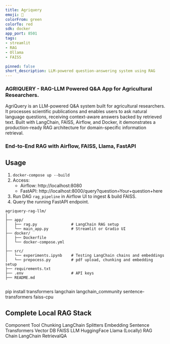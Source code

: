 ```yaml
---
title: Agriquery
emoji: 🦀
colorFrom: green
colorTo: red
sdk: docker
app_port: 8501
tags:
- streamlit
- RAG
- Ollama
- FAISS

pinned: false
short_description: LLM-powered question-answering system using RAG
---
```


### AGRIQUERY - RAG-LLM Powered Q&A App for Agricultural Researchers.

AgriQuery is an LLM-powered Q&A system built for agricultural researchers. It processes scientific publications and enables users to ask natural language questions, receiving context-aware answers backed by retrieved text. Built with LangChain, FAISS, Airflow, and Docker, it demonstrates a production-ready RAG architecture for domain-specific information retrieval.

### End-to-End RAG with Airflow, FAISS, Llama, FastAPI

## Usage
1. `docker-compose up --build`
2. Access:
   - Airflow: http://localhost:8080
   - FastAPI: http://localhost:8000/query?question=Your+question+here
3. Run DAG `rag_pipeline` in Airflow UI to ingest & build FAISS.
4. Query the running FastAPI endpoint.


```
agriquery-rag-llm/
│
├── app/
│   ├── rag.py               # LangChain RAG setup
│   └── main_app.py          # Streamlit or Gradio UI
├── docker/
│   ├── Dockerfile
│   └── docker-compose.yml   
│
├── src/
│   └── experiments.ipynb    # Testing LangChain chains and embeddings
│   └── prepocess.py         # pdf upload, chunking and embedding setup
├── requirements.txt
├── .env                     # API keys
├── README.md


```
pip install transformers langchain langchain_community sentence-transformers faiss-cpu

## Complete Local RAG Stack
Component	       Tool
Chunking	LangChain Splitters
Embedding	Sentence Transformers
Vector DB	FAISS
LLM	        HuggingFace Llama (Locally)
RAG Chain	LangChain RetrievalQA
